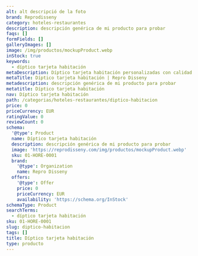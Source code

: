 ```yaml
---
alt: alt descripció de la foto
brand: Reprodisseny
category: hoteles-restaurantes
description: descripción genérica de mi producto para probar
faqs: []
formFields: []
galleryImages: []
image: /img/productos/mockupProduct.webp
inStock: true
keywords:
  - díptico tarjeta habitación
metaDescription: Díptico tarjeta habitación personalizadas con calidad profesional en Cataluña.
metaTitle: Díptico tarjeta habitación | Repro Disseny
metadescription: descripción genérica de mi producto para probar
metatitle: Díptico tarjeta habitación
nav: Díptico tarjeta habitación
path: /categorias/hoteles-restaurantes/diptico-habitacion
price: 0
priceCurrency: EUR
ratingValue: 0
reviewCount: 0
schema:
  '@type': Product
  name: Díptico tarjeta habitación
  description: descripción genérica de mi producto para probar
  image: 'https://reprodisseny.com/img/productos/mockupProduct.webp'
  sku: 01-HORE-0001
  brand:
    '@type': Organization
    name: Repro Disseny
  offers:
    '@type': Offer
    price: 0
    priceCurrency: EUR
    availability: 'https://schema.org/InStock'
schemaType: Product
searchTerms:
  - díptico tarjeta habitación
sku: 01-HORE-0001
slug: diptico-habitacion
tags: []
title: Díptico tarjeta habitación
type: producto
---
```


